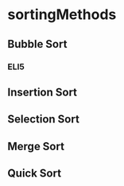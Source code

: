 # sortingMethods

## Bubble Sort

### ELI5


## Insertion Sort


## Selection Sort


## Merge Sort


## Quick Sort